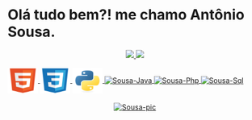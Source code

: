 ### <h1> Olá tudo bem?! me chamo Antônio Sousa.</h1> 

<div align="center">
    <a href="https://github.com/AntonioFSousa">
    <img height="180em" src="https://github-readme-stats.vercel.app/api?username=AntonioFSousa&show_icons=true&theme=dark&include_all_commits=true&count_private=true"/>
    <img height="100em" src="https://github-readme-stats.vercel.app/api/top-langs/?username=AntonioFSousa&layout=compact&langs_count=7&theme=dark"/>
</div>
  
 <div style="display: inline_block"><br>
    <img align="center" alt="Sousa-HTML" height="50" width="60" src="https://raw.githubusercontent.com/devicons/devicon/master/icons/html5/html5-original.svg">
    <img align="center" alt="Sousa-CSS" height="50" width="60" src="https://raw.githubusercontent.com/devicons/devicon/master/icons/css3/css3-original.svg">
    <img align="center" alt="Sousa-Python" height="50" width="60" src="https://raw.githubusercontent.com/devicons/devicon/master/icons/python/python-original.svg">
    <img align="center" alt="Sousa-Java" height="50" width="60" src="https://cdn.jsdelivr.net/gh/devicons/devicon/icons/java/java-original.svg">
    <img align="center" alt="Sousa-Php" height="50" width="60" src="https://cdn.jsdelivr.net/gh/devicons/devicon/icons/php/php-plain.svg">
    <img align="center" alt="Sousa-Sql" height="50" width="60" src="https://cdn.jsdelivr.net/gh/devicons/devicon/icons/mysql/mysql-original.svg">
</div>
  <br>
<div align="center">
    <img align="center" alt="Sousa-pic" height="200" style="border-radius80px;"       
    src="https://media0.giphy.com/media/qgQUggAC3Pfv687qPC/giphy.gif?cid=790b76116c3991117fe56817caee8e08923ad2505d725c64&rid=giphy.gif&ct=g">  
</div>
